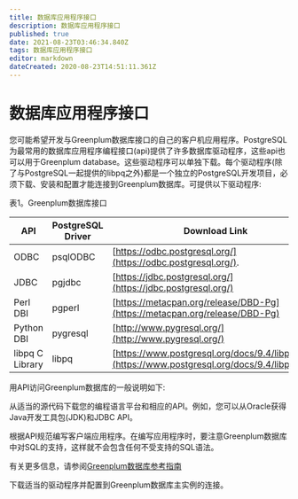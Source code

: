 ```yaml
---
title: 数据库应用程序接口
description: 数据库应用程序接口
published: true
date: 2021-08-23T03:46:34.840Z
tags: 数据库应用程序接口
editor: markdown
dateCreated: 2020-08-23T14:51:11.361Z
---
```


# 数据库应用程序接口
您可能希望开发与Greenplum数据库接口的自己的客户机应用程序。PostgreSQL为最常用的数据库应用程序编程接口(api)提供了许多数据库驱动程序，这些api也可以用于Greenplum database。这些驱动程序可以单独下载。每个驱动程序(除了与PostgreSQL一起提供的libpq之外)都是一个独立的PostgreSQL开发项目，必须下载、安装和配置才能连接到Greenplum数据库。可提供以下驱动程序:

表1。Greenplum数据库接口

|       API       | PostgreSQL Driver |                                          Download Link                                           |
| --------------- | ----------------- | ------------------------------------------------------------------------------------------------ |
| ODBC            | psqlODBC          | [https://odbc.postgresql.org/](https://odbc.postgresql.org/).                                    |
| JDBC            | pgjdbc            | [https://jdbc.postgresql.org/](https://jdbc.postgresql.org/)                                     |
| Perl DBI        | pgperl            | [https://metacpan.org/release/DBD-Pg](https://metacpan.org/release/DBD-Pg)                       |
| Python DBI      | pygresql          | [http://www.pygresql.org/](http://www.pygresql.org/)                                             |
| libpq C Library | libpq             | [https://www.postgresql.org/docs/9.4/libpq.html](https://www.postgresql.org/docs/9.4/libpq.html) |

用API访问Greenplum数据库的一般说明如下:

从适当的源代码下载您的编程语言平台和相应的API。例如，您可以从Oracle获得Java开发工具包(JDK)和JDBC API。

根据API规范编写客户端应用程序。在编写应用程序时，要注意Greenplum数据库中对SQL的支持，这样就不会包含任何不受支持的SQL语法。

有关更多信息，请参阅[Greenplum数据库参考指南]()

下载适当的驱动程序并配置到Greenplum数据库主实例的连接。